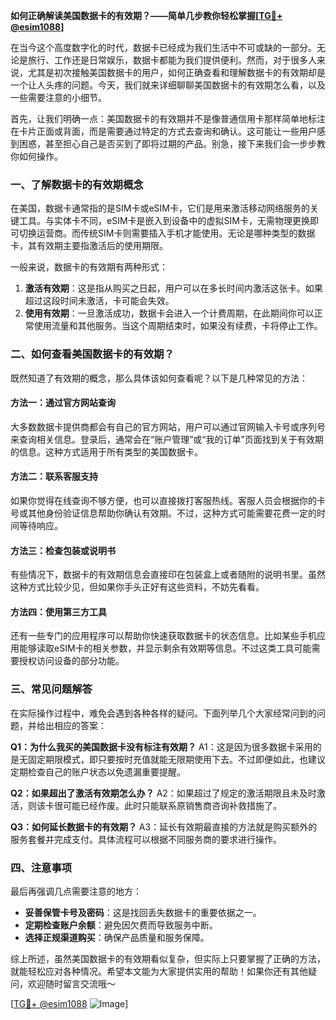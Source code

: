 **如何正确解读美国数据卡的有效期？——简单几步教你轻松掌握[[TG💪+ @esim1088](https://t.me/s/esim1088)]**

在当今这个高度数字化的时代，数据卡已经成为我们生活中不可或缺的一部分。无论是旅行、工作还是日常娱乐，数据卡都能为我们提供便利。然而，对于很多人来说，尤其是初次接触美国数据卡的用户，如何正确查看和理解数据卡的有效期却是一个让人头疼的问题。今天，我们就来详细聊聊美国数据卡的有效期怎么看，以及一些需要注意的小细节。

首先，让我们明确一点：美国数据卡的有效期并不是像普通信用卡那样简单地标注在卡片正面或背面，而是需要通过特定的方式去查询和确认。这可能让一些用户感到困惑，甚至担心自己是否买到了即将过期的产品。别急，接下来我们会一步步教你如何操作。

### 一、了解数据卡的有效期概念

在美国，数据卡通常指的是SIM卡或eSIM卡，它们是用来激活移动网络服务的关键工具。与实体卡不同，eSIM卡是嵌入到设备中的虚拟SIM卡，无需物理更换即可切换运营商。而传统SIM卡则需要插入手机才能使用。无论是哪种类型的数据卡，其有效期主要指激活后的使用期限。

一般来说，数据卡的有效期有两种形式：

1. **激活有效期**：这是指从购买之日起，用户可以在多长时间内激活这张卡。如果超过这段时间未激活，卡可能会失效。
2. **使用有效期**：一旦激活成功，数据卡会进入一个计费周期，在此期间你可以正常使用流量和其他服务。当这个周期结束时，如果没有续费，卡将停止工作。

### 二、如何查看美国数据卡的有效期？

既然知道了有效期的概念，那么具体该如何查看呢？以下是几种常见的方法：

#### 方法一：通过官方网站查询
大多数数据卡提供商都会有自己的官方网站，用户可以通过官网输入卡号或序列号来查询相关信息。登录后，通常会在“账户管理”或“我的订单”页面找到关于有效期的信息。这种方式适用于所有类型的美国数据卡。

#### 方法二：联系客服支持
如果你觉得在线查询不够方便，也可以直接拨打客服热线。客服人员会根据你的卡号或其他身份验证信息帮助你确认有效期。不过，这种方式可能需要花费一定的时间等待响应。

#### 方法三：检查包装或说明书
有些情况下，数据卡的有效期信息会直接印在包装盒上或者随附的说明书里。虽然这种方式比较少见，但如果你手头正好有这些资料，不妨先看看。

#### 方法四：使用第三方工具
还有一些专门的应用程序可以帮助你快速获取数据卡的状态信息。比如某些手机应用能够读取eSIM卡的相关参数，并显示剩余有效期等信息。不过这类工具可能需要授权访问设备的部分功能。

### 三、常见问题解答

在实际操作过程中，难免会遇到各种各样的疑问。下面列举几个大家经常问到的问题，并给出相应的答案：

**Q1：为什么我买的美国数据卡没有标注有效期？**
A1：这是因为很多数据卡采用的是无固定期限模式，即只要按时充值就能无限期使用下去。不过即便如此，也建议定期检查自己的账户状态以免遗漏重要提醒。

**Q2：如果超出了激活有效期怎么办？**
A2：如果超过了规定的激活期限且未及时激活，则该卡很可能已经作废。此时只能联系原销售商咨询补救措施了。

**Q3：如何延长数据卡的有效期？**
A3：延长有效期最直接的方法就是购买额外的服务套餐并完成支付。具体流程可以根据不同服务商的要求进行操作。

### 四、注意事项

最后再强调几点需要注意的地方：
- **妥善保管卡号及密码**：这是找回丢失数据卡的重要依据之一。
- **定期检查账户余额**：避免因欠费而导致服务中断。
- **选择正规渠道购买**：确保产品质量和服务保障。

综上所述，虽然美国数据卡的有效期看似复杂，但实际上只要掌握了正确的方法，就能轻松应对各种情况。希望本文能为大家提供实用的帮助！如果你还有其他疑问，欢迎随时留言交流哦～

[[TG💪+ @esim1088](https://t.me/s/esim1088) ![Image](https://i.postimg.cc/4NQfJmqS/Snipaste-2025-05-13-00-14-12.png)]